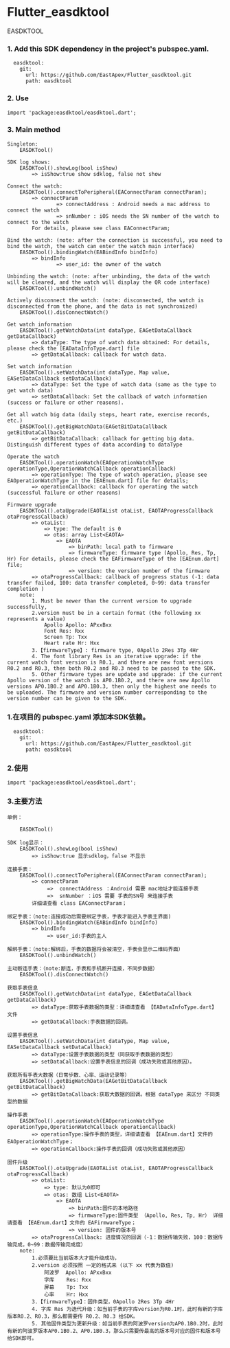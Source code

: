 # Flutter_easdktool
EASDKTOOL

### 1. Add this SDK dependency in the project's pubspec.yaml.
```
  easdktool:
    git:
      url: https://github.com/EastApex/Flutter_easdktool.git
      path: easdktool
```
### 2. Use
```
import 'package:easdktool/easdktool.dart';
```
### 3. Main method
        
    Singleton:
        EASDKTool()
    
    SDK log shows:
        EASDKTool().showLog(bool isShow)
            => isShow:true show sdklog, false not show
    
    Connect the watch:
        EASDKTool().connectToPeripheral(EAConnectParam connectParam);
            => connectParam
                    => connectAddress : Android needs a mac address to connect the watch
                    => snNumber : iOS needs the SN number of the watch to connect to the watch
            For details, please see class EAConnectParam;
            
    Bind the watch: (note: after the connection is successful, you need to bind the watch, the watch can enter the watch main interface)
        EASDKTool().bindingWatch(EABindInfo bindInfo)
            => bindInfo
                    => user_id: the owner of the watch
             
    Unbinding the watch: (note: after unbinding, the data of the watch will be cleared, and the watch will display the QR code interface)
        EASDKTool().unbindWatch()
        
    Actively disconnect the watch: (note: disconnected, the watch is disconnected from the phone, and the data is not synchronized)
        EASDKTool().disConnectWatch()
        
    Get watch information
        EASDKTool().getWatchData(int dataType, EAGetDataCallback getDataCallback)
            => dataType: The type of watch data obtained: For details, please check the [EADataInfoType.dart] file
            => getDataCallback: callback for watch data.
            
    Set watch information
        EASDKTool().setWatchData(int dataType, Map value, EASetDataCallback setDataCallback)
            => dataType: Set the type of watch data (same as the type to get watch data)
            => setDataCallback: Set the callback of watch information (success or failure or other reasons).
            
    Get all watch big data (daily steps, heart rate, exercise records, etc.)
        EASDKTool().getBigWatchData(EAGetBitDataCallback getBitDataCallback)
            => getBitDataCallback: callback for getting big data. Distinguish different types of data according to dataType
            
    Operate the watch
        EASDKTool().operationWatch(EAOperationWatchType operationType,OperationWatchCallback operationCallback)
            => operationType: The type of watch operation, please see EAOperationWatchType in the [EAEnum.dart] file for details;
            => operationCallback: callback for operating the watch (successful failure or other reasons)
    
    Firmware upgrade
        EASDKTool().otaUpgrade(EAOTAList otaList, EAOTAProgressCallback otaProgressCallback)
            => otaList:
                => type: The default is 0
                => otas: array List<EAOTA>
                    => EAOTA
                        => binPath: local path to firmware
                        => firmwareType: firmware type (Apollo, Res, Tp, Hr) For details, please check the EAFirmwareType of the [EAEnum.dart] file;
                        => version: the version number of the firmware
            => otaProgressCallback: callback of progress status (-1: data transfer failed, 100: data transfer completed, 0~99: data transfer completion )
        note:
            1. Must be newer than the current version to upgrade successfully,
            2.version must be in a certain format (the following xx represents a value)
                Apollo Apollo: APxxBxx
                Font Res: Rxx
                Screen Tp: Txx
                Heart rate Hr: Hxx
            3.【firmwareType】: firmware type, 0Apollo 2Res 3Tp 4Hr
            4. The font library Res is an iterative upgrade: if the current watch font version is R0.1, and there are new font versions R0.2 and R0.3, then both R0.2 and R0.3 need to be passed to the SDK.
            5. Other firmware types are update and upgrade: if the current Apollo version of the watch is AP0.1B0.2, and there are new Apollo versions AP0.1B0.2 and AP0.1B0.3, then only the highest one needs to be uploaded. The firmware and version number corresponding to the version number can be given to the SDK.



### 1.在项目的 pubspec.yaml 添加本SDK依赖。
```
  easdktool:
    git:
      url: https://github.com/EastApex/Flutter_easdktool.git
      path: easdktool
```
### 2.使用
```
import 'package:easdktool/easdktool.dart';
```
### 3.主要方法
        
    单例：
    
        EASDKTool()
    
    SDK log显示：
        EASDKTool().showLog(bool isShow)
            => isShow:true 显示sdklog，false 不显示
    
    连接手表：
        EASDKTool().connectToPeripheral(EAConnectParam connectParam);
            => connectParam
                 =>  connectAddress ：Android 需要 mac地址才能连接手表
                 =>  snNumber ：iOS 需要 手表的SN号 来连接手表
            详细请查看 class EAConnectParam；
            
    绑定手表：（note:连接成功后需要绑定手表，手表才能进入手表主界面)
        EASDKTool().bindingWatch(EABindInfo bindInfo)
            => bindInfo
                 => user_id:手表的主人
             
    解绑手表：（note:解绑后，手表的数据将会被清空，手表会显示二维码界面）
        EASDKTool().unbindWatch()
        
    主动断连手表：（note:断连，手表和手机断开连接，不同步数据）
        EASDKTool().disConnectWatch() 
        
    获取手表信息
        EASDKTool().getWatchData(int dataType, EAGetDataCallback getDataCallback) 
            => dataType:获取手表数据的类型：详细请查看 【EADataInfoType.dart】 文件
            => getDataCallback:手表数据的回调。
            
    设置手表信息
        EASDKTool().setWatchData(int dataType, Map value, EASetDataCallback setDataCallback)
            => dataType:设置手表数据的类型（同获取手表数据的类型）
            => setDataCallback:设置手表信息的回调（成功失败或其他原因）。
            
    获取所有手表大数据（日常步数、心率、运动记录等）
        EASDKTool().getBigWatchData(EAGetBitDataCallback getBitDataCallback)
            => getBitDataCallback:获取大数据的回调。根据 dataType 来区分 不同类型的数据 
            
    操作手表
        EASDKTool().operationWatch(EAOperationWatchType operationType,OperationWatchCallback operationCallback)
            => operationType:操作手表的类型，详细请查看 【EAEnum.dart】文件的 EAOperationWatchType；
            => operationCallback:操作手表的回调（成功失败或其他原因）
    
    固件升级
        EASDKTool().otaUpgrade(EAOTAList otaList, EAOTAProgressCallback otaProgressCallback)
            => otaList:
                => type: 默认为0即可
                => otas: 数组 List<EAOTA>
                    => EAOTA
                        => binPath:固件的本地路径
                        => firmwareType:固件类型 （Apollo, Res, Tp, Hr） 详细请查看 【EAEnum.dart】文件的 EAFirmwareType；
                        => version: 固件的版本号
            => otaProgressCallback: 进度情况的回调（-1：数据传输失败，100：数据传输完成，0~99：数据传输完成度）
        note:
            1.必须要比当前版本大才能升级成功，
            2.version 必须按照 一定的格式来 (以下 xx 代表为数值)
                阿波罗  Apollo: APxxBxx
                字库    Res: Rxx
                屏幕    Tp: Txx
                心率    Hr: Hxx
            3.【firmwareType】：固件类型，0Apollo 2Res 3Tp 4Hr
            4. 字库 Res 为迭代升级：如当前手表的字库version为R0.1时，此时有新的字库版本R0.2、R0.3，那么都需要传 R0.2、R0.3 给SDK。
            5. 其他固件类型为更新升级：如当前手表的阿波罗version为AP0.1B0.2时，此时有新的阿波罗版本AP0.1B0.2、AP0.1B0.3，那么只需要传最高的版本号对应的固件和版本号 给SDK即可。
    
    
